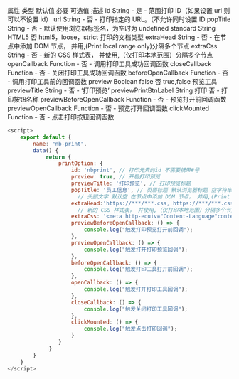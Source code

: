 属性 类型 默认值 必要 可选值 描述
id String - 是 - 范围打印 ID（如果设置 url 则可以不设置 id）
url String - 否 - 打印指定的 URL。（不允许同时设置 ID
popTitle String - 否 - 默认使用浏览器标签名，为空时为 undefined
standard String HTML5 否 html5，loose，strict 打印的文档类型
extraHead String - 否 - 在节点中添加 DOM 节点， 并用,(Print local range only)分隔多个节点
extraCss String - 否 - 新的 CSS 样式表， 并使用,（仅打印本地范围）分隔多个节点
openCallback Function - 否 - 调用打印工具成功回调函数
closeCallback Function - 否 - 关闭打印工具成功回调函数
beforeOpenCallback Function - 否 - 调用打印工具前的回调函数
preview Boolean false 否 true,false 预览工具
previewTitle String - 否 - ‘打印预览’
previewPrintBtnLabel String 打印 否 - 打印按钮名称
previewBeforeOpenCallback Function - 否 - 预览打开前回调函数
previewOpenCallback Function - 否 - 预览打开回调函数
clickMounted Function - 否 - 点击打印按钮回调函数

```JavaScript
<script>
	export default {
		name: "nb-print",
		data() {
			return {
				printOption: {
					id: 'nbprint', // 打印元素的id 不需要携带#号
					preview: true, // 开启打印预览
					previewTitle: '打印预览', // 打印预览标题
					popTitle: '员工信息', // 页眉标题 默认浏览器标题 空字符串时显示undefined 使用html语言
                      // 头部文字 默认空 在节点中添加 DOM 节点， 并用,(Print local range only)分隔多个节点
					extraHead:'https://***/***.css, https://***/***.css',
                      // 新的 CSS 样式表， 并使用,（仅打印本地范围）分隔多个节点
					extraCss: '<meta http-equiv="Content-Language"content="zh-cn"/>',
					previewBeforeOpenCallback: () => {
						console.log("触发打印预览打开前回调");
					},
					previewOpenCallback: () => {
						console.log("触发打开打印预览回调");
					},
					beforeOpenCallback: () => {
						console.log("触发打印工具打开前回调");
					},
					openCallback: () => {
						console.log("触发打开打印工具回调");
					},
					closeCallback: () => {
						console.log("触发关闭打印工具回调");
					},
					clickMounted: () => {
						console.log("触发点击打印回调");
					}
				}
             }
		}
	}
</script>
```
